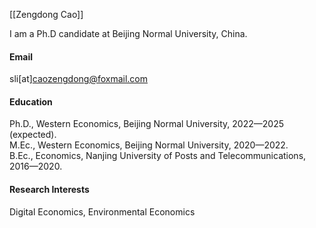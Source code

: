 

[[Zengdong Cao]]

I am a Ph.D candidate at Beijing Normal University, China.

#### Email
sli[at]caozengdong@foxmail.com

#### Education
Ph.D., Western Economics, Beijing Normal University, 2022—2025 (expected).\
M.Ec., Western Economics, Beijing Normal University, 2020—2022.\
B.Ec., Economics, Nanjing University of Posts and Telecommunications, 2016—2020.

#### Research Interests
Digital Economics, Environmental Economics

